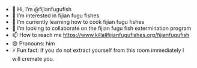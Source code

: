 - 👋 Hi, I’m @fijianfugufish
- 👀 I’m interested in fijian fugu fishes
- 🌱 I’m currently learning how to cook fijian fugu fishes
- 💞️ I’m looking to collaborate on the fijian fugu fish extermination program
- 📫 How to reach me https://www.killallfijianfugufishes.org/fijianfugufish
- 😄 Pronouns: him
- ⚡ Fun fact: If you do not extract yourself from this room immediately I will cremate you.
